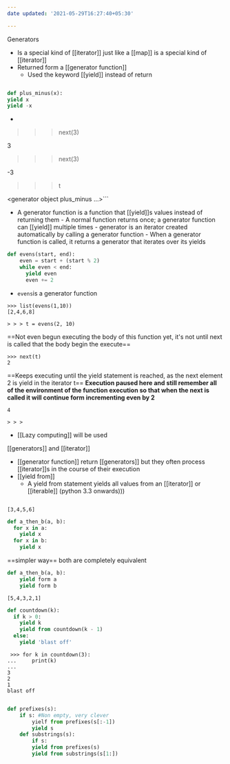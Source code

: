 ```yaml
---
date updated: '2021-05-29T16:27:40+05:30'

---
```


Generators

- Is a special kind of [[iterator]] just like a [[map]] is a special kind of [[iterator]]
- Returned form a [[generator function]]
  - Used the keyword [[yield]] instead of return
```python

def plus_minus(x):
yield x
yield -x
```

- ```>>> t = plus_minus(3)

> > > next(3)

3

> > > next(3)

-3

> > > t

<generator object plus_minus ...>```
- A generator function is a function that [[yield]]s values instead of returning them
        - A normal function returns once; a generator function can [[yield]] multiple times
        - generator is an iterator created automatically by calling a generator function
        - When a generator function is called, it returns a generator that iterates over its yields
```python
def evens(start, end):
	even = start + (start % 2)
    while even < end:
      yield even
      even += 2
```

- `evens`is a generator function
```
>>> list(evens(1,10))
[2,4,6,8]

> > > t = evens(2, 10)
```
==Not even begun executing the body of this function yet, it's not until next is called that the body begin the execute==
```
>>> next(t)
2
```

==Keeps executing until the yield statement is reached, as the next element 2 is yield in the iterator t==
**Execution paused here and still remember all of the environment of the function execution so that when the next is called it will continue form incrementing even by 2**
```>>> next(t)
4

> > > 
```

- [[Lazy computing]] will be used

[[generators]] and [[iterator]]
  - [[generator function]] return [[generators]] but they often process [[iterator]]s in the course of their execution
  - [[yield from]]
    - A yield from statement yields all values from an [[iterator]] or [[iterable]] (python 3.3 onwards)))
```>>> list(a_then_b([3,4],[5,6]))

[3,4,5,6]
```

```python
def a_then_b(a, b):
  for x in a:
    yield x
  for x in b:
    yield x
```


==simpler way== both are completely equivalent
```python
def a_then_b(a, b):
	yield form a
    yield form b
```

```list(countdown(5))
[5,4,3,2,1]
```

```python
def countdown(k):
  if k > 0:
    yield k
    yield from countdown(k - 1)
  else:
    yield 'blast off'
```

```
 >>> for k in countdown(3):
...     print(k)
...
3
2
1
blast off
```

```python

def prefixes(s):
	if s: #Non empty, very clever
		yielf from prefixes(s[:-1])
		yield s
	def substrings(s):
		if s:
		yield from prefixes(s)
		yield from substrings(s[1:])
```
